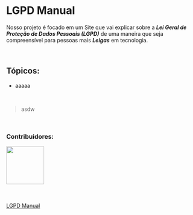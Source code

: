 # LGPD Manual

<p> Nosso projeto é focado em um Site que vai explicar sobre a <strong><em>Lei Geral de Proteção de Dados Pessoais (LGPD)</em></strong>
de uma maneira que seja compreensível para pessoas mais <strong><em>Leigas</em></strong> em tecnologia. </p>
<br>

<h2>Tópicos:</h2>

<ul>
  <li>aaaaa</li>
</ul>

<br>

>asdw

<br>

### Contribuidores:
<a href='https://github.com/RhoanBarioni' target='_blank' title='Rhoan'><img src="https://github.com/user-attachments/assets/aacf5479-484d-41c8-98ae-ba58db475cda" width="100"/></a>

<br><br>
[LGPD Manual](LINK)
